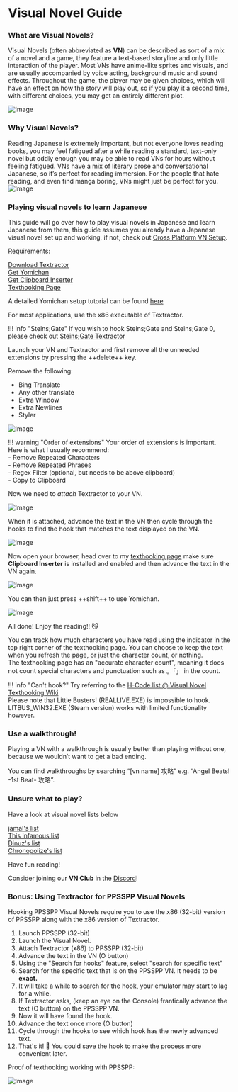 # Visual Novel Guide 

### What are Visual Novels?

Visual Novels (often abbreviated as **VN**) can be described as sort of a mix of a novel and a game, they feature a text-based storyline and only little interaction of the player. Most VNs have anime-like sprites and visuals, and are usually accompanied by voice acting, background music and sound effects. Throughout the game, the player may be given choices, which will have an effect on how the story will play out, so if you play it a second time, with different choices, you may get an entirely different plot.

![Image](img/vn1.jpg)

### Why Visual Novels?
Reading Japanese is extremely important, but not everyone loves reading books, you may feel fatigued after a while reading a standard, text-only novel but oddly enough you may be able to read VNs for hours without feeling fatigued. VNs have a mix of literary prose and conversational Japanese, so it’s perfect for reading immersion.
For the people that hate reading, and even find manga boring, VNs might just be perfect for you.
![Image](img/vn2.jpg)

### Playing visual novels to learn Japanese

This guide will go over how to play visual novels in Japanese and learn Japanese from them, this guide assumes you already have a Japanese visual novel set up and working, if not, check out [Cross Platform VN Setup](/vn-setup).

Requirements:

[Download Textractor](https://github.com/Artikash/Textractor/releases)  
[Get Yomichan](https://foosoft.net/projects/yomichan/)  
[Get Clipboard Inserter](https://github.com/kmltml/clipboard-inserter)  
[Texthooking Page](https://learnjapanese.moe/texthooker.html)  

A detailed Yomichan setup tutorial can be found [here](/yomichan)

For most applications, use the x86 executable of Textractor.

!!! info "Steins;Gate"
	If you wish to hook Steins;Gate and Steins;Gate 0, please check out [Steins;Gate Textractor](https://github.com/shiiion/steinsgate_textractor)  

Launch your VN and Textractor and first remove all the unneeded extensions by pressing the ++delete++ key. 

Remove the following:

- Bing Translate
- Any other translate
- Extra Window
- Extra Newlines
- Styler 

![Image](img/textractor1.png)  

!!! warning "Order of extensions" 
	Your order of extensions is important. Here is what I usually recommend:  
	- Remove Repeated Characters  
	- Remove Repeated Phrases  
	- Regex Filter (optional, but needs to be above clipboard)  
	- Copy to Clipboard  

Now we need to *attach* Textractor to your VN. 

![Image](img/textractor2.png)  

When it is attached, advance the text in the VN then cycle through the hooks to find the hook that matches the text displayed on the VN.  

![Image](img/textractor3.png)  

Now open your browser, head over to my [texthooking page](https://learnjapanese.moe/texthooker.html) make sure **Clipboard Inserter** is installed and enabled and then advance the text in the VN again.  

![Image](img/textractor4.png)  

You can then just press ++shift++ to use Yomichan.  

![Image](img/textractor5.png)  

All done! Enjoy the reading!! :smirk_cat:

You can track how much characters you have read using the indicator in the top right corner of the texthooking page.
You can choose to keep the text when you refresh the page, or just the character count, or nothing.  
The texthooking page has an "accurate character count", meaning it does not count special characters and punctuation such as 。「」 in the count.   

!!! info "Can't hook?"
	Try referring to the [H-Code list @ Visual Novel Texthooking Wiki](https://vn-hooking.fandom.com/wiki/H-Code)  
	Please note that Little Busters! (REALLIVE.EXE) is impossible to hook. LITBUS_WIN32.EXE (Steam version) works with limited functionality however.

### Use a walkthrough!
Playing a VN with a walkthrough is usually better than playing without one, because we wouldn’t want to get a bad ending.

You can find walkthroughs by searching “[vn name] 攻略” e.g. “Angel Beats! -1st Beat- 攻略”.

### Unsure what to play?

Have a look at visual novel lists below

[jamal's list](https://anacreondjt.gitlab.io/vn-chart/)  
[This infamous list](https://docs.google.com/document/u/1/d/1KnyyDt7jimEz-dgeMSKymRaT2r3QKBPm9AzqZ6oUWAs/pub)  
[Dinuz's list](/dinuzlist)  
[Chronopolize's list](https://docs.google.com/spreadsheets/d/18vCgQHhBNBeRJdcTcyUi2Atq-nAapQW--33qrwl5Yfw)  

Have fun reading!

Consider joining our **VN Club** in the [Discord](https://discord.gg/nhqjydaR8j)!

### Bonus: Using Textractor for PPSSPP Visual Novels
Hooking PPSSPP Visual Novels require you to use the x86 (32-bit) version of PPSSPP along with the x86 version of Textractor.  
 
1. Launch PPSSPP (32-bit)  
2. Launch the Visual Novel.  
3. Attach Textractor (x86) to PPSSPP (32-bit)  
4. Advance the text in the VN (O button)  
5. Using the "Search for hooks" feature, select "search for specific text"  
6. Search for the specific text that is on the PPSSPP VN. It needs to be **exact.**  
7. It will take a while to search for the hook, your emulator may start to lag for a while.  
8. If Textractor asks, (keep an eye on the Console) frantically advance the text (O button) on the PPSSPP VN.  
9. Now it will have found the hook.  
10. Advance the text once more (O button)  
11. Cycle through the hooks to see which hook has the newly advanced text.   
12. That's it! :tada: You could save the hook to make the process more convenient later.  

Proof of texthooking working with PPSSPP:  
  
![Image](img/vnpsp2.jpg)  